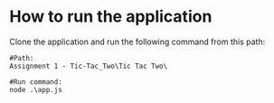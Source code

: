 # How to run the application

Clone the application and run the following command from this path:

```
#Path:
Assignment 1 - Tic-Tac_Two\Tic Tac Two\

#Run command:
node .\app.js
```
